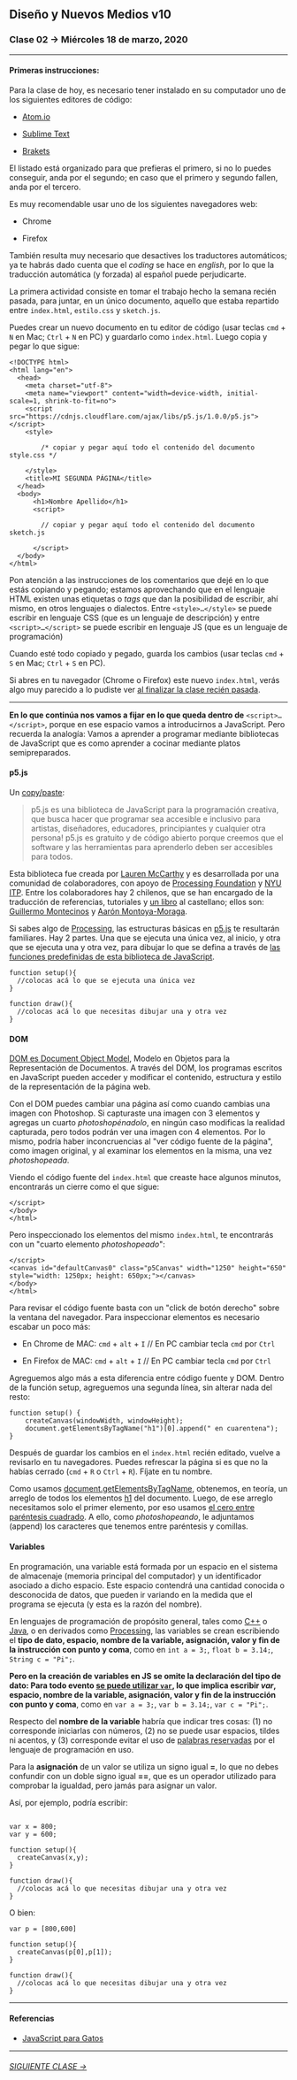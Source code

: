 ## Diseño y Nuevos Medios v10 

### Clase 02 → Miércoles 18 de marzo, 2020

- - - - - - - - - - - - - - - - - - - - - - - -

#### Primeras instrucciones:

Para la clase de hoy, es necesario tener instalado en su computador uno de los siguientes editores de código: 

- [Atom.io](https://atom.io/)

- [Sublime Text](https://www.sublimetext.com/)

- [Brakets](http://brackets.io/)

El listado está organizado para que prefieras el primero, si no lo puedes conseguir, anda por el segundo; en caso que el primero y segundo fallen, anda por el tercero.

Es muy recomendable usar uno de los siguientes navegadores web: 

- Chrome

- Firefox

También resulta muy necesario que desactives los traductores automáticos; ya te habrás dado cuenta que el *coding* se hace en *english*, por lo que la traducción automática (y forzada) al español puede perjudicarte.

La primera actividad consiste en tomar el trabajo hecho la semana recién pasada, para juntar, en un único documento, aquello que estaba repartido entre `index.html`, `estilo.css` y `sketch.js`.

Puedes crear un nuevo documento en tu editor de código (usar teclas `cmd` + `N` en Mac; `Ctrl` + `N` en PC) y guardarlo como `index.html`. Luego copia y pegar lo que sigue:

```
<!DOCTYPE html>
<html lang="en">
  <head>
    <meta charset="utf-8">
    <meta name="viewport" content="width=device-width, initial-scale=1, shrink-to-fit=no">
    <script src="https://cdnjs.cloudflare.com/ajax/libs/p5.js/1.0.0/p5.js"></script>
    <style>
    
    	/* copiar y pegar aquí todo el contenido del documento style.css */
    
    </style>
    <title>MI SEGUNDA PÁGINA</title>
  </head>
  <body>
      <h1>Nombre Apellido</h1>
      <script>

      	// copiar y pegar aquí todo el contenido del documento sketch.js
      
      </script>
  </body>
</html>
``` 

Pon atención a las instrucciones de los comentarios que dejé en lo que estás copiando y pegando; estamos aprovechando que en el lenguaje HTML existen unas etiquetas o *tags* que dan la posibilidad de escribir, ahí mismo, en otros lenguajes o dialectos. Entre `<style>…</style>` se puede escribir en lenguaje CSS (que es un lenguaje de descripción) y entre `<script>…</script>` se puede escribir en lenguaje JS (que es un lenguaje de programación)

Cuando esté todo copiado y pegado, guarda los cambios (usar teclas `cmd` + `S` en Mac; `Ctrl` + `S` en PC). 

Si abres en tu navegador (Chrome o Firefox) este nuevo `index.html`, verás algo muy parecido a lo pudiste ver [al finalizar la clase recién pasada](https://github.com/profesorfaco/dno037-2020/tree/gh-pages/clase-01#ejercicio).

- - - - - - - - - - - - - - - - - - - - - - - -

**En lo que continúa nos vamos a fijar en lo que queda dentro de** `<script>…</script>`, porque en ese espacio vamos a introducirnos a JavaScript. Pero recuerda la analogía: Vamos a aprender a programar mediante bibliotecas de JavaScript que es como aprender a cocinar mediante platos semipreparados.

#### p5.js

Un [copy/paste](https://p5js.org/es/):

> p5.js es una biblioteca de JavaScript para la programación creativa, que busca hacer que programar sea accesible e inclusivo para artistas, diseñadores, educadores, principiantes y cualquier otra persona! p5.js es gratuito y de código abierto porque creemos que el software y las herramientas para aprenderlo deben ser accesibles para todos.

Esta biblioteca fue creada por [Lauren McCarthy](http://lauren-mccarthy.com/) y es desarrollada por una comunidad de colaboradores, con apoyo de [Processing Foundation](https://processingfoundation.org/) y [NYU ITP](https://forms.tisch.nyu.edu/page/s/itp-landing). Entre los colaboradores hay 2 chilenos, que se han encargado de la traducción de referencias, tutoriales y [un libro](https://processingfoundation.press/product/introduccion-a-p5-js/) al castellano; ellos son: [Guillermo Montecinos](https://twitter.com/guillermolooped) y [Aarón Montoya-Moraga](https://twitter.com/montoyamoraga).

Si sabes algo de [Processing](https://processing.org/), las estructuras básicas en [p5.js](https://p5js.org/es/) te resultarán familiares. Hay 2 partes. Una que se ejecuta una única vez, al inicio, y otra que se ejecuta una y otra vez, para dibujar lo que se defina a través de [las funciones predefinidas de esta biblioteca de JavaScript](https://p5js.org/es/reference/).

```
function setup(){
  //colocas acá lo que se ejecuta una única vez
}

function draw(){
  //colocas acá lo que necesitas dibujar una y otra vez
}
```

#### DOM

[DOM es Document Object Model](https://www.w3schools.com/js/js_htmldom.asp), Modelo en Objetos para la Representación de Documentos. A través del DOM, los programas escritos en JavaScript pueden acceder y modificar el contenido, estructura y estilo de la representación de la página web.

Con el DOM puedes cambiar una página así como cuando cambias una imagen con Photoshop. Si capturaste una imagen con 3 elementos y agregas un cuarto *photoshopénadolo*, en ningún caso modificas la realidad capturada, pero todos podrán ver una imagen con 4 elementos. Por lo mismo, podría haber inconcruencias al "ver código fuente de la página", como imagen original, y al examinar los elementos en la misma, una vez *photoshopeada*.

Viendo el código fuente del `index.html` que creaste hace algunos minutos, encontrarás un cierre como el que sigue:

```
</script>
</body>
</html>
```

Pero inspeccionado los elementos del mismo `index.html`, te encontrarás con un "cuarto elemento *photoshopeado*":

```
</script>
<canvas id="defaultCanvas0" class="p5Canvas" width="1250" height="650" style="width: 1250px; height: 650px;"></canvas>
</body>
</html>
```

Para revisar el código fuente basta con un "click de botón derecho" sobre la ventana del navegador. Para inspeccionar elementos es necesario escabar un poco más:

- En Chrome de MAC: `cmd` + `alt` + `I` // En PC cambiar tecla `cmd` por `Ctrl` 

- En Firefox de MAC: `cmd` + `alt` + `I` // En PC cambiar tecla `cmd` por `Ctrl`  

Agreguemos algo más a esta diferencia entre código fuente y DOM. Dentro de la función setup, agreguemos una segunda línea, sin alterar nada del resto: 

```
function setup() {
    createCanvas(windowWidth, windowHeight);
    document.getElementsByTagName("h1")[0].append(" en cuarentena");
}
```

Después de guardar los cambios en el `index.html` recién editado, vuelve a revisarlo en tu navegadores. Puedes refrescar la página si es que no la habías cerrado (`cmd` + `R` o `Ctrl` + `R`). Fíjate en tu nombre.

Como usamos [document.getElementsByTagName](https://developer.mozilla.org/es/docs/Web/API/Document/getElementsByTagName), obtenemos, en teoría, un arreglo de todos los elementos [h1](https://developer.mozilla.org/es/docs/Web/HTML/Elemento/Elementos_títulos) del documento. Luego, de ese arreglo necesitamos solo el primer elemento, por eso usamos [el cero entre paréntesis cuadrado](https://developer.mozilla.org/es/docs/Web/JavaScript/Referencia/Objetos_globales/Array). A ello, como *photoshopeando*, le adjuntamos (append) los caracteres que tenemos entre paréntesis y comillas. 

#### Variables

En programación, una variable está formada por un espacio en el sistema de almacenaje (memoria principal del computador) y un identificador asociado a dicho espacio. Este espacio contendrá una cantidad conocida o desconocida de datos, que pueden ir variando en la medida que el programa se ejecuta (y esta es la razón del nombre). 

En lenguajes de programación de propósito general, tales como [C++](https://es.wikipedia.org/wiki/C%2B%2B) o [Java](https://es.wikipedia.org/wiki/Java_(lenguaje_de_programaci%C3%B3n)), o en derivados como [Processing](https://processing.org/), las variables se crean escribiendo el **tipo de dato, espacio, nombre de la variable, asignación, valor y fin de la instrucción con punto y coma**, como en `int a = 3;`, `float b = 3.14;`, `String c = "Pi";`.

**Pero en la creación de variables en JS se omite la declaración del tipo de dato: Para todo evento [se puede utilizar `var`](https://developer.mozilla.org/en-US/docs/Web/JavaScript/Reference/Statements#Declarations), lo que implica escribir *var*, espacio, nombre de la variable, asignación, valor y fin de la instrucción con punto y coma**, como en `var a = 3;`, `var b = 3.14;`, `var c = "Pi";`.

Respecto del **nombre de la variable** habría que indicar tres cosas: (1) no corresponde iniciarlas con números, (2) no se puede usar espacios, tildes ni acentos, y (3) corresponde evitar el uso de [palabras reservadas](https://developer.mozilla.org/es/docs/Web/JavaScript/Referencia/Palabras_Reservadas) por el lenguaje de programación en uso.

Para la **asignación** de un valor se utiliza un signo igual **=**, lo que no debes confundir con un doble signo igual **==**, que es un operador utilizado para comprobar la igualdad, pero jamás para asignar un valor.

Así, por ejemplo, podría escribir:

```

var x = 800;
var y = 600;

function setup(){
  createCanvas(x,y);
}

function draw(){
  //colocas acá lo que necesitas dibujar una y otra vez
}
```

O bien:

```
var p = [800,600]

function setup(){
  createCanvas(p[0],p[1]);
}

function draw(){
  //colocas acá lo que necesitas dibujar una y otra vez
}
```

- - - - - - -

#### Referencias

- [JavaScript para Gatos](https://jsparagatos.com/)

- - - - - - - 

###### [SIGUIENTE CLASE →](https://github.com/profesorfaco/dno037-2020/tree/gh-pages/clase-03)

